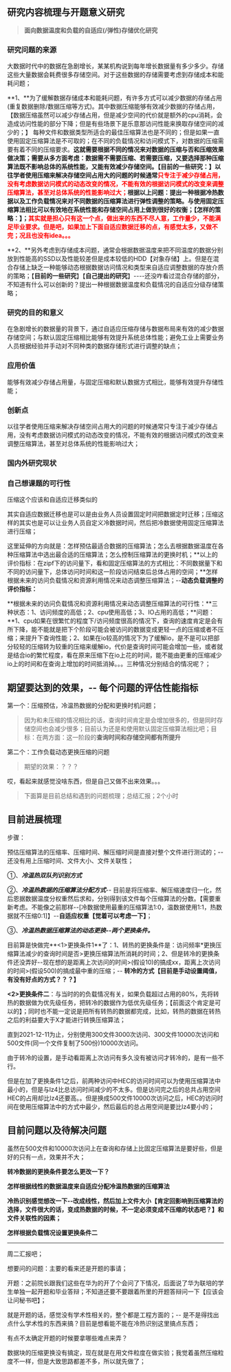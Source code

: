 ## 研究内容梳理与开题意义研究

> **面向数据温度和负载的自适应(/弹性)存储优化研究**

### 研究问题的来源

大数据时代中的数据在急剧增长，某某机构说到每年增长数据量有多少多少。存储这些大量数据会耗费很多存储空间。对于这些数据的存储需要考虑到存储成本和能耗问题；

**1、**为了缓解数据存储成本和能耗问题，有许多方式可以减少数据的存储占用(重复数据删除/数据压缩等方式)。其中数据压缩能够有效减少数据的存储占用，【数据压缩虽然可以减少存储占用，但是减少空间的代价就是额外的cpu消耗，会造成访问性能的部分下降；但是有些场景下是乐意那访问性能来换取存储空间的减少的；】   每种文件和数据类型所适合的最佳压缩算法也是不同的；但是如果一直使用固定压缩算法是不可取的；在不同的负载情况和访问模式下，对数据的压缩需要有着不同的压缩要求。**这就需要根据不同的情况来对数据的压缩与否和压缩效果做决策；**需要从多方面考虑：数据需不需要压缩、若需要压缩，又要选择那种压缩算法既不影响总体的系统性能，又能有效减少存储空间。【**目前的一些研究：**】以往学者使用压缩来解决存储空间占用大的问题的时候通常**<font color="red">只专注于减少存储占用，没有考虑数据访问模式的动态改变的情况，不能有效的根据访问模式的改变来调整压缩算法，甚至对总体系统的性能影响过大；</font>**根据以上问题：提出一种根据冷热数据以及工作负载情况来对不同数据的压缩算法进行弹性调整的策略。与使用固定压缩算法相比可以有效地在系统性能和存储空间占用上做到很好的权衡；【**怎样的策略：**】；**<font color="red">其实就是担心只有这一个点，做出来的东西不尽人意，工作量少，不能满足毕业要求。但是吧，如果加上下面自适应数据迁移的点，有感觉太多，又做不完；况且也没有idea。。。</font>**

**2、**另外考虑到存储成本问题，通常会根据数据温度来把不同温度的数据分别放到性能高的SSD以及性能较差但是成本较低的HDD【对象存储】上。但是在混合存储上缺乏一种能够动态根据数据访问情况和类型来自适应调整数据的存放介质的策略；【**目前的一些研究**】【**自己提出的研究**】----还没咋看过混合存储的部分，不知道有什么可以创新的？提出一种根据数据温度和负载情况的自适应分级存储策略；

### 研究的目的和意义

在急剧增长的数据量的背景下，通过自适应压缩存储与数据布局来有效的减少数据存储空间；与默认固定压缩相比能够有效提升系统总体性能；避免工业上需要业务人员根据经验并手动对不同种类的数据存储形式进行调整的缺点；

### 应用价值

能够有效减少存储占用量，与固定压缩和默认数据方式相比，能够有效提升存储性能；

### 创新点

以往学者使用压缩来解决存储空间占用大的问题的时候通常只专注于减少存储占用，没有考虑数据访问模式的动态改变的情况，不能有效的根据访问模式的改变来调整压缩算法，甚至对总体系统的性能影响过大；

### 国内外研究现状



### 自己想课题的可行性

压缩这个应该和自适应迁移类似的

其实自适应数据迁移也是可以是由业务人员设置固定时间把数据定时迁移；压缩这样的其实也是可以让业务人员自定义冷数据时间，然后把冷数据使用固定压缩算法进行压缩；

这里延伸的方向就是：怎样预估最适合数据的压缩算法；怎么去根据数据温度在各种压缩算法中选出最合适的压缩算法；怎么控制压缩算法的更换时机；**以上的评价指标：在zipf下的访问量下，看和固定压缩算法的方式相比：不同数据量下和不同的访问量下，总体访问时间和这一阶段访问结束后总体占用的空间；**怎样根据未来的访问负载情况和资源利用情况来动态调整压缩算法；--**动态负载调整的评价指标：**

**根据未来的访问负载情况和资源利用情况来动态调整压缩算法的可行性：**三种状态：1、访问频度的高低；2、cpu使用高低；3、IO占用的高低；**问题：**1、cpu如果在很繁忙的程度下/访问频度很高的情况下，查询的速度肯定是会有所下降，能不能就是把下个阶段可能会被访问的数据变成更轻一点的压缩或者不压缩；来提升下查询性能；2、如果在io较高的情况下为了缓解io，是不是可以把部分较轻的压缩转为较重的压缩来缓解io，代价是查询时间可能会增加一些，或者就是结合io的繁忙程度，看在原来压缩下在io上花的时间，能不能由更重的压缩减少io上的时间和在查询上增加的时间抵消掉。。。三种情况分别结合的情况呢？；

## 期望要达到的效果，-- 每个问题的评估性能指标

第一个：压缩预估，冷温热数据的分配和更换时机问题；

> 因为和未压缩的情况相比的话，查询时间肯定是会增加很多的，但是同时存储空间也会减少很多；目前认为还是和使用默认固定压缩算法相比吧；目标：在两方面：这一阶段的**查询时间和存储空间都有所提升**

第二个：工作负载动态更换压缩的问题

> 期望的效果：？？？



哎，看起来就感觉没啥东西，但是自己又做不出来效果。。。



> 下面算是目前总结和遇到的问题梳理；总结汇报；2个小时

## 目前进展梳理

步骤：

预估压缩算法的压缩率、压缩时间、解压缩时间是直接对整个文件进行测试的；-- 还没有用上压缩时间、文件大小、文件关联性；

①、***冷温热双队列识别方式***

②、***冷温热数据的压缩算法分配方式***-- 目前是将压缩率、解压缩速度归一化，然后恩据数据温度分权重然后求和，分别得到该文件每个压缩算法的分数。【需要重新考虑。不能像之前那样--[冷数据使用最重的压缩算法1:0，温数据使用1:1，热数据就不压缩0:1\]】--**自适应权重【觉着可以考虑一下】**；

③、***冷温热数据压缩算法的动态更换--两个更换条件。***

目前算是快做完**<1>更换条件1**了：1、转热的更换条件是：访问频率*更换压缩算法减少的查询时间是否>更换压缩算法所消耗的时间；2、但是转冷的更换条件还没弄好--现在想的是距离上次访问的时间>(假设10)的搞成xx，距离上次访问的时间>(假设500)的搞成最中重的压缩；-- **转冷的方式【目前是手动设置阈值，有没有好点的方式？？？】**

**<2>更换条件二**：与当时的的负载情况有关，如果负载超过占用的80%，先将转热的数据做为优先级任务，把转冷的数据作为低优先级任务；【前面这个肯定是可以的】；同时也不能一定说是把所有转热的数据都完成，比如，转热的数据在转热之后的利益要大于X才能进行转换压缩算法；



直到2021-12-11为止，分别使用300文件3000次访问、300文件10000次访问和500文件(同一个文件复制了500份)10000次访问。

由于转冷的设置，是手动看距离上次访问有多久没有被访问才转冷的，是有一些不行。

但是在加了更换条件1之后，前两种访问中HEC的访问时间可以为使用压缩算法中最小的，但是与lz4比总访问时间减少的不太多。但是访问完之后的总共占用空间HEC的占用却比lz4还要高。。但是换成500文件10000次访问之后，HEC的访问时间在使用压缩算法中的方式中最少，然后最后的总占用空间是要比lz4要小的；

## 目前问题以及待解决问题

虽然在500文件和10000次访问上在查询和存储上比固定压缩算法是要好些，但是好的只有一点，效果并不大；

**转冷数据的更换条件要怎么更改一下？**

**怎样根据线性的数据温度来自适应分配冷温热数据的压缩算法**

**冷热识别感觉想改一下--改成线性，然后加上文件大小【肯定回影响到压缩算法的选择，文件很大的话，变成热数据的时候，不一定必须变成不压缩的状态吧？】和文件关联性的因素；**

**怎样根据负载情况设置更换条件二**

---

周二汇报吧；

想要问的问题：主要的看来还是开题的事请；

开题：之前院长跟我们这些在华为的开了个会问了下情况，后面说了华为联培的学生单独一起开题和毕业答辩；不知道还要不要跟着所里的开题答辩问一下【应该会让问秘书吧】；

就是开题的话，感觉没有学术性相关的，整个都是工程方面的；--  是不是得找出点什么学术性的东西来搞？目前是想看能不能在冷热识别这里搞点东西；

有点不太确定开题的时候要拿哪些难点来弄？

数据块的压缩更换没有搞定，现在就是在用文件粒度在做实验；我觉着虽然压缩粒度不一样，但是大致思路都差不多，所以就先做了；

